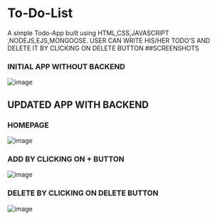 # To-Do-List
A simple Todo-App built using HTML,CSS,JAVASCRIPT ,NODEJS,EJS,MONGOOSE.
USER CAN WRITE HIS/HER TODO'S AND DELETE IT BY CLICKING ON DELETE BUTTON
##SCREENSHOTS
### INITIAL APP WITHOUT BACKEND
![image](https://user-images.githubusercontent.com/94099575/229350754-859b0067-9835-4470-b565-a467cd451bde.png)

## UPDATED APP WITH BACKEND
### HOMEPAGE
![image](https://user-images.githubusercontent.com/94099575/229350721-27cbf78e-77bf-4f32-85a8-abf1bd7fcef6.png)

### ADD BY CLICKING ON + BUTTON
![image](https://user-images.githubusercontent.com/94099575/229350651-25fd3970-8b38-4868-985d-6d6f789a5301.png)
### DELETE BY CLICKING ON DELETE BUTTON
![image](https://user-images.githubusercontent.com/94099575/229350688-9778ce29-0028-4651-9d2f-95b5b1d56ad8.png)


